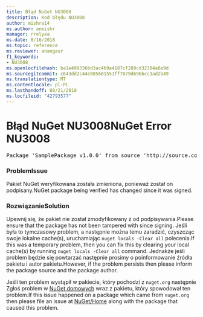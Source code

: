 ```yaml
---
title: Błąd NuGet NU3008
description: Kod błędu NU3008
author: mishra14
ms.author: anmishr
manager: rrelyea
ms.date: 8/16/2018
ms.topic: reference
ms.reviewer: anangaur
f1_keywords:
- NU3008
ms.openlocfilehash: ba1e499336bd3ac4b9a4187cf289cd32384a8e9d
ms.sourcegitcommit: c643dd2c44e085601551ff7079d696bcc3ad2b49
ms.translationtype: MT
ms.contentlocale: pl-PL
ms.lasthandoff: 08/21/2018
ms.locfileid: "42793577"
---
```

# <a name="nuget-error-nu3008"></a><span data-ttu-id="2fa21-103">Błąd NuGet NU3008</span><span class="sxs-lookup"><span data-stu-id="2fa21-103">NuGet Error NU3008</span></span>

<pre>Package 'SamplePackage v1.0.0' from source 'http://source.com/index.json': The package integrity check failed.</pre>

### <a name="issue"></a><span data-ttu-id="2fa21-104">Problem</span><span class="sxs-lookup"><span data-stu-id="2fa21-104">Issue</span></span>

<span data-ttu-id="2fa21-105">Pakiet NuGet weryfikowana została zmieniona, ponieważ został on podpisany.</span><span class="sxs-lookup"><span data-stu-id="2fa21-105">NuGet package being verified has changed since it was signed.</span></span>


### <a name="solution"></a><span data-ttu-id="2fa21-106">Rozwiązanie</span><span class="sxs-lookup"><span data-stu-id="2fa21-106">Solution</span></span>

<span data-ttu-id="2fa21-107">Upewnij się, że pakiet nie został zmodyfikowany z od podpisywania.</span><span class="sxs-lookup"><span data-stu-id="2fa21-107">Please ensure that the package has not been tampered with since signing.</span></span> <span data-ttu-id="2fa21-108">Jeśli była to tymczasowy problem, a następnie można temu zaradzić, czyszcząc swoje lokalne cache(s), uruchamiając `nuget locals -Clear all` polecenia.</span><span class="sxs-lookup"><span data-stu-id="2fa21-108">If this was a temporary problem, then you can fix this by clearing your local cache(s) by running `nuget locals -Clear all` command.</span></span> <span data-ttu-id="2fa21-109">Jednakże jeśli problem będzie się powtarzać następnie prosimy o poinformowanie źródła pakietu i autor pakietu.</span><span class="sxs-lookup"><span data-stu-id="2fa21-109">However, if the problem persists then please inform the package source and the package author.</span></span>

<span data-ttu-id="2fa21-110">Jeśli ten problem wystąpił w pakiecie, który pochodzi z `nuget.org` następnie Zgłoś problem w [NuGet domowych](https://github.com/NuGet/Home/issues) wraz z pakietu, który spowodował ten problem.</span><span class="sxs-lookup"><span data-stu-id="2fa21-110">If this issue happened on a package which came from `nuget.org` then please file an issue at [NuGet/Home](https://github.com/NuGet/Home/issues) along with the package that caused this problem.</span></span>


